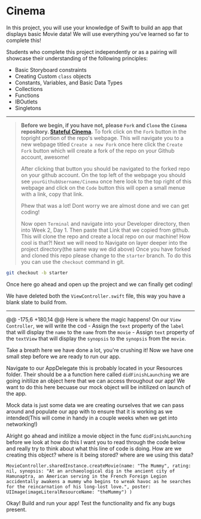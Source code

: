 # Cinema

In this project, you will use your knowledge of Swift to build an app that displays basic Movie data! We will use everything you’ve learned so far to complete this!

Students who complete this project independently or as a pairing will showcase their understanding of the following principles:

- Basic Storyboard constraints
- Creating Custom `class` objects
- Constants, Variables, and Basic Data Types
- Collections
- Functions
- IBOutlets
- Singletons

---

> **Before we begin, if you have not, please `Fork` and `Clone` the `Cinema` repository. [Stateful Cinema](https://github.com/Stateful-Academy/Cinema).**
>   To fork click on the `Fork` button in the topright portion of the repo's webpage. This will navigate you to a new webpage titled `Create a new Fork` once here         click the `Create Fork` button which will create a fork of the repo on your Github account, awesome! 
>   
>   After clicking that button you should be navigated to the forked repo on your github account. 
>   On the top left of the webpage you should see `yourGithubUsername/Cinema` once here look to the top right of this webpage and click on the `Code` button this will     open a small menue with a link, copy that link.
>   
>   Phew that was a lot! Dont worry we are almost done and we can get coding!
>   
>   Now open `Terminal` and navigate into your Developer directory, then into Week 2, Day 1. Then paste that Link that we copied from github. This will clone the repo     and create a local repo on our machine! How cool is that?! 
>   Next we will need to Navigate on layer deeper into the project directory(the same way we did above)
>   Once you have forked and cloned this repo please change to the `starter` branch. To do this you can use the `checkout` command in git.
>   
```bash
git checkout -b starter
```

Once here go ahead and open up the project and we can finally get coding! 

We have deleted both the `ViewController.swift` file, this way you have a blank slate to build from.

---
@@ -175,6 +180,14 @@ Here is where the magic happens! On our `View Controller`, we will write the cod
        - Assign the `text` property of the `label` that will display the `name` to the `name` from the `movie`
        - Assign `text` property of the `textView` that will display the `synopsis` to the `synopsis` from the `movie`.

Take a breath here we have done a lot, you're crushing it! Now we have one small step before we are ready to run our app.

Navigate to our AppDelegate this is probably located in your Resources folder. Their should be a a function here called `didFinishLaunching` we are going initilize an object here that we can access throughout our app! We want to do this here becuase our mock object will be initilized on launch of the app. 

Mock data is just some data we are creating ourselves that we can pass around and populate our app with to ensure that it is working as we intended(This will come in handy in a couple weeks when we get into networking!)

Alright go ahead and initilize a movie object in the func `didFinishLaunching` before we look at how do this I want you to read through the code below and really try to think about what this line of code is doing. How are we creating this object? where is it being stored? where are we using this data?

`MovieController.sharedInstance.createMovie(name: "The Mummy", rating: nil, synopsis: "At an archaeological dig in the ancient city of Hamunaptra, an American serving in the French Foreign Legion accidentally awakens a mummy who begins to wreak havoc as he searches for the reincarnation of his long-lost love.", poster: UIImage(imageLiteralResourceName: "theMummy") )`

Okay! Build and run your app! Test the functionality and fix any bugs present.
